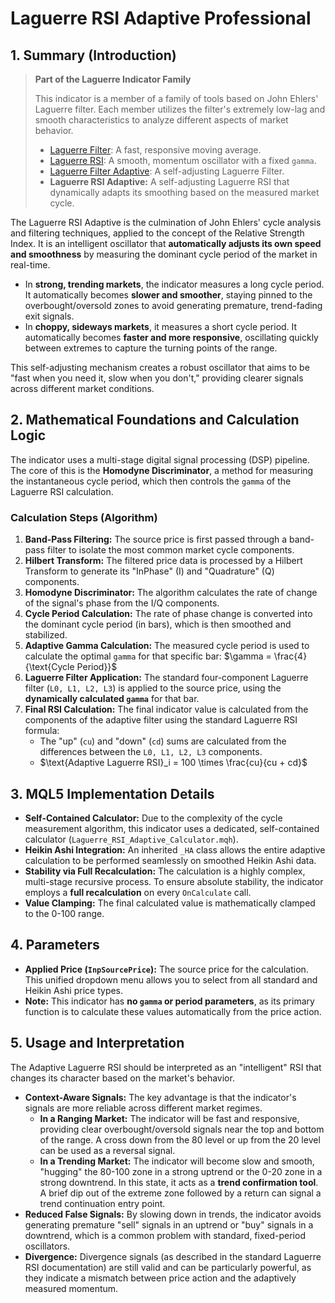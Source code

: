 # Laguerre RSI Adaptive Professional

## 1. Summary (Introduction)

> **Part of the Laguerre Indicator Family**
>
> This indicator is a member of a family of tools based on John Ehlers' Laguerre filter. Each member utilizes the filter's extremely low-lag and smooth characteristics to analyze different aspects of market behavior.
>
> * [Laguerre Filter](./Laguerre_Filter_Pro.md): A fast, responsive moving average.
> * [Laguerre RSI](./Laguerre_RSI_Pro.md): A smooth, momentum oscillator with a fixed `gamma`.
> * [Laguerre Filter Adaptive](./Laguerre_Filter_Adaptive_Pro.md): A self-adjusting Laguerre Filter.
> * **Laguerre RSI Adaptive:** A self-adjusting Laguerre RSI that dynamically adapts its smoothing based on the measured market cycle.

The Laguerre RSI Adaptive is the culmination of John Ehlers' cycle analysis and filtering techniques, applied to the concept of the Relative Strength Index. It is an intelligent oscillator that **automatically adjusts its own speed and smoothness** by measuring the dominant cycle period of the market in real-time.

* In **strong, trending markets**, the indicator measures a long cycle period. It automatically becomes **slower and smoother**, staying pinned to the overbought/oversold zones to avoid generating premature, trend-fading exit signals.
* In **choppy, sideways markets**, it measures a short cycle period. It automatically becomes **faster and more responsive**, oscillating quickly between extremes to capture the turning points of the range.

This self-adjusting mechanism creates a robust oscillator that aims to be "fast when you need it, slow when you don't," providing clearer signals across different market conditions.

## 2. Mathematical Foundations and Calculation Logic

The indicator uses a multi-stage digital signal processing (DSP) pipeline. The core of this is the **Homodyne Discriminator**, a method for measuring the instantaneous cycle period, which then controls the `gamma` of the Laguerre RSI calculation.

### Calculation Steps (Algorithm)

1. **Band-Pass Filtering:** The source price is first passed through a band-pass filter to isolate the most common market cycle components.
2. **Hilbert Transform:** The filtered price data is processed by a Hilbert Transform to generate its "InPhase" (I) and "Quadrature" (Q) components.
3. **Homodyne Discriminator:** The algorithm calculates the rate of change of the signal's phase from the I/Q components.
4. **Cycle Period Calculation:** The rate of phase change is converted into the dominant cycle period (in bars), which is then smoothed and stabilized.
5. **Adaptive Gamma Calculation:** The measured cycle period is used to calculate the optimal `gamma` for that specific bar:
    $\gamma = \frac{4}{\text{Cycle Period}}$
6. **Laguerre Filter Application:** The standard four-component Laguerre filter (`L0, L1, L2, L3`) is applied to the source price, using the **dynamically calculated `gamma`** for that bar.
7. **Final RSI Calculation:** The final indicator value is calculated from the components of the adaptive filter using the standard Laguerre RSI formula:
    * The "up" (`cu`) and "down" (`cd`) sums are calculated from the differences between the `L0, L1, L2, L3` components.
    * $\text{Adaptive Laguerre RSI}_i = 100 \times \frac{cu}{cu + cd}$

## 3. MQL5 Implementation Details

* **Self-Contained Calculator:** Due to the complexity of the cycle measurement algorithm, this indicator uses a dedicated, self-contained calculator (`Laguerre_RSI_Adaptive_Calculator.mqh`).
* **Heikin Ashi Integration:** An inherited `_HA` class allows the entire adaptive calculation to be performed seamlessly on smoothed Heikin Ashi data.
* **Stability via Full Recalculation:** The calculation is a highly complex, multi-stage recursive process. To ensure absolute stability, the indicator employs a **full recalculation** on every `OnCalculate` call.
* **Value Clamping:** The final calculated value is mathematically clamped to the 0-100 range.

## 4. Parameters

* **Applied Price (`InpSourcePrice`):** The source price for the calculation. This unified dropdown menu allows you to select from all standard and Heikin Ashi price types.
* **Note:** This indicator has **no `gamma` or period parameters**, as its primary function is to calculate these values automatically from the price action.

## 5. Usage and Interpretation

The Adaptive Laguerre RSI should be interpreted as an "intelligent" RSI that changes its character based on the market's behavior.

* **Context-Aware Signals:** The key advantage is that the indicator's signals are more reliable across different market regimes.
  * **In a Ranging Market:** The indicator will be fast and responsive, providing clear overbought/oversold signals near the top and bottom of the range. A cross down from the 80 level or up from the 20 level can be used as a reversal signal.
  * **In a Trending Market:** The indicator will become slow and smooth, "hugging" the 80-100 zone in a strong uptrend or the 0-20 zone in a strong downtrend. In this state, it acts as a **trend confirmation tool**. A brief dip out of the extreme zone followed by a return can signal a trend continuation entry point.
* **Reduced False Signals:** By slowing down in trends, the indicator avoids generating premature "sell" signals in an uptrend or "buy" signals in a downtrend, which is a common problem with standard, fixed-period oscillators.
* **Divergence:** Divergence signals (as described in the standard Laguerre RSI documentation) are still valid and can be particularly powerful, as they indicate a mismatch between price action and the adaptively measured momentum.
